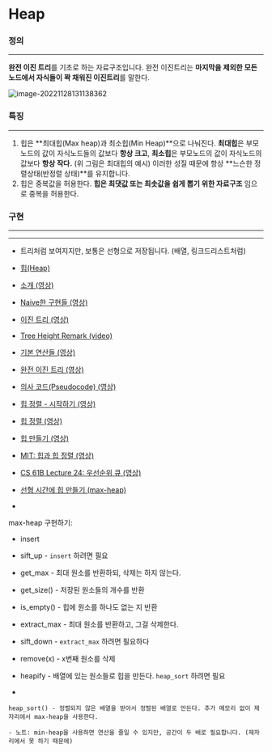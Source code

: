 # Heap

### 정의

---

**완전 이진 트리**를 기초로 하는 자료구조입니다. 완전 이진트리는 **마지막을 제외한 모든 노드에서 자식들이 꽉 채워진 이진트리**를 말한다.

![image-20221128131138362](C:\Users\yeonw\AppData\Roaming\Typora\typora-user-images\image-20221128131138362.png)

### 특징

---

1. 힙은 **최대힙(Max heap)과 최소힙(Min Heap)**으로 나눠진다. **최대힙**은 부모노드의 값이 자식노드들의 값보다 **항상 크고**, **최소힙**은 부모노드의 값이 자식노드의 값보다 **항상 작다.** (위 그림은 최대힙의 예시)
   이러한 성질 때문에 항상 **느슨한 정렬상태(반정렬 상태)**를 유지합니다.
2. 힙은 중복값을 허용한다. **힙은 최댓값 또는 최솟값을 쉽게 뽑기 위한 자료구조** 임으로 중복을 허용한다.

### 구현

---



---

- 트리처럼 보여지지만, 보통은 선형으로 저장됩니다. (배열, 링크드리스트처럼)

-  [힙(Heap)](https://en.wikipedia.org/wiki/Heap_(data_structure))

-  [소개 (영상)](https://www.coursera.org/learn/data-structures/lecture/2OpTs/introduction)

-  [Naive한 구현들 (영상)](https://www.coursera.org/learn/data-structures/lecture/z3l9N/naive-implementations)

-  [이진 트리 (영상)](https://www.coursera.org/learn/data-structures/lecture/GRV2q/binary-trees)

-  [Tree Height Remark (video)](https://www.coursera.org/learn/data-structures/supplement/S5xxz/tree-height-remark)

-  [기본 연산들 (영상)](https://www.coursera.org/learn/data-structures/lecture/0g1dl/basic-operations)

-  [완전 이진 트리 (영상)](https://www.coursera.org/learn/data-structures/lecture/gl5Ni/complete-binary-trees)

-  [의사 코드(Pseudocode) (영상)](https://www.coursera.org/learn/data-structures/lecture/HxQo9/pseudocode)

-  [힙 정렬 - 시작하기 (영상)](https://youtu.be/odNJmw5TOEE?list=PLFDnELG9dpVxQCxuD-9BSy2E7BWY3t5Sm&t=3291)

-  [힙 정렬 (영상)](https://www.coursera.org/learn/data-structures/lecture/hSzMO/heap-sort)

-  [힙 만들기 (영상)](https://www.coursera.org/learn/data-structures/lecture/dwrOS/building-a-heap)

-  [MIT: 힙과 힙 정렬 (영상)](https://www.youtube.com/watch?v=B7hVxCmfPtM&index=4&list=PLUl4u3cNGP61Oq3tWYp6V_F-5jb5L2iHb)

-  [CS 61B Lecture 24: 우선순위 큐 (영상)](https://archive.org/details/ucberkeley_webcast_yIUFT6AKBGE)

-  [선형 시간에 힙 만들기 (max-heap)](https://www.youtube.com/watch?v=MiyLo8adrWw)

-  

  max-heap 구현하기:

  -  insert

  -  sift_up - `insert` 하려면 필요

  -  get_max - 최대 원소를 반환하되, 삭제는 하지 않는다.

  -  get_size() - 저장된 원소들의 개수를 반환

  -  is_empty() - 힙에 원소를 하나도 없는 지 반환

  -  extract_max - 최대 원소를 반환하고, 그걸 삭제한다.

  -  sift_down - `extract_max` 하려면 필요하다

  -  remove(x) - x번째 원소를 삭제

  -  heapify - 배열에 있는 원소들로 힙을 만든다. `heap_sort` 하려면 필요

  -  

    heap_sort() - 정렬되지 않은 배열을 받아서 정렬된 배열로 만든다. 추가 메모리 없이 제자리에서 max-heap을 사용한다.

    - 노트: min-heap을 사용하면 연산을 줄일 수 있지만, 공간이 두 배로 필요합니다. (제자리에서 못 하기 때문에)